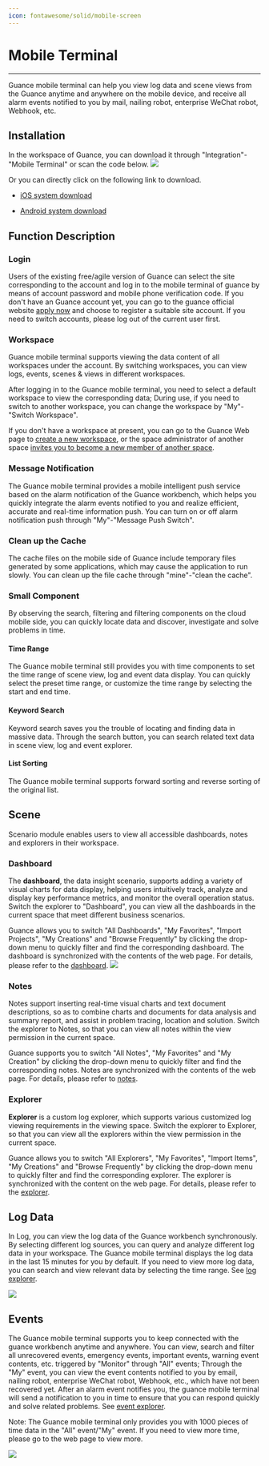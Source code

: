 ```yaml
---
icon: fontawesome/solid/mobile-screen
---
```

# Mobile Terminal
---

Guance mobile terminal can help you view log data and scene views from the Guance anytime and anywhere on the mobile device, and receive all alarm events notified to you by mail, nailing robot, enterprise WeChat robot, Webhook, etc.

## Installation

In the workspace of Guance, you can download it through "Integration"-"Mobile Terminal" or scan the code below.
![](img/app_1.png)

Or you can directly click on the following link to download.             

- [ iOS system download](https://apps.apple.com/cn/app/dataflux-mobile/id1494097190)

- [Android system download](https://android.myapp.com/myapp/detail.htm?apkName=com.cloudcare.ft.dataflux.mobile&info=BC6B6D70A723FAA93DB84F11BF50AE8A)

## Function Description


### Login

Users of the existing free/agile version of Guance can select the site corresponding to the account and log in to the mobile terminal of guance by means of account password and mobile phone verification code. If you don't have an Guance account yet, you can go to the guance official website  [apply now](https://auth.guance.com/register) and choose to register a suitable site account. If you need to switch accounts, please log out of the current user first.

### Workspace

Guance mobile terminal supports viewing the data content of all workspaces under the account. By switching workspaces, you can view logs, events, scenes & views in different workspaces.

After logging in to the Guance mobile terminal, you need to select a default workspace to view the corresponding data; During use, if you need to switch to another workspace, you can change the workspace by "My"-"Switch Workspace".

If you don't have a workspace at present, you can go to the Guance Web page to [create a new workspace](../management/space-management.md), or the space administrator of another space [invites you to become a new member of another space](../management/member-management.md).

### Message Notification

The Guance mobile terminal provides a mobile intelligent push service based on the alarm notification of the Guance workbench, which helps you quickly integrate the alarm events notified to you and realize efficient, accurate and real-time information push. You can turn on or off alarm notification push through "My"-"Message Push Switch".

### Clean up the Cache

The cache files on the mobile side of Guance include temporary files generated by some applications, which may cause the application to run slowly. You can clean up the file cache through "mine"-"clean the cache".

### Small Component

By observing the search, filtering and filtering components on the cloud mobile side, you can quickly locate data and discover, investigate and solve problems in time.

#### Time Range
The Guance mobile terminal still provides you with time components to set the time range of scene view, log and event data display. You can quickly select the preset time range, or customize the time range by selecting the start and end time.

#### Keyword Search
Keyword search saves you the trouble of locating and finding data in massive data. Through the search button, you can search related text data in scene view, log and event explorer.

#### List Sorting
The Guance mobile terminal supports forward sorting and reverse sorting of the original list.

## Scene
Scenario module enables users to view all accessible dashboards, notes and explorers in their workspace.

### Dashboard

The **dashboard**, the data insight scenario, supports adding a variety of visual charts for data display, helping users intuitively track, analyze and display key performance metrics, and monitor the overall operation status. Switch the explorer to "Dashboard", you can view all the dashboards in the current space that meet different business scenarios.

Guance allows you to switch "All Dashboards", "My Favorites", "Import Projects", "My Creations" and "Browse Frequently" by clicking the drop-down menu to quickly filter and find the corresponding dashboard. The dashboard is synchronized with the contents of the web page. For details, please refer to the [dashboard](../scene/dashboard.md).            ![](img/app_2.png)



### Notes

Notes support inserting real-time visual charts and text document descriptions, so as to combine charts and documents for data analysis and summary report, and assist in problem tracing, location and solution. Switch the explorer to Notes, so that you can view all notes within the view permission in the current space.

Guance supports you to switch "All Notes", "My Favorites" and "My Creation" by clicking the drop-down menu to quickly filter and find the corresponding notes. Notes are synchronized with the contents of the web page. For details, please refer to [notes](../scene/note.md).



### Explorer

**Explorer** is a custom log explorer, which supports various customized log viewing requirements in the viewing space. Switch the explorer to Explorer, so that you can view all the explorers within the view permission in the current space.

Guance allows you to switch "All Explorers", "My Favorites", "Import Items", "My Creations" and "Browse Frequently" by clicking the drop-down menu to quickly filter and find the corresponding explorer. The explorer is synchronized with the content on the web page. For details, please refer to the [explorer](../scene/explorer/custom-explorer.md).



## Log Data

In Log, you can view the log data of the Guance workbench synchronously. By selecting different log sources, you can query and analyze different log data in your workspace. The Guance mobile terminal displays the log data in the last 15 minutes for you by default. If you need to view more log data, you can search and view relevant data by selecting the time range. See [log explorer](../logs/explorer.md).

![](img/app_3.png)



## Events
The Guance mobile terminal supports you to keep connected with the guance workbench anytime and anywhere. You can view, search and filter all unrecovered events, emergency events, important events, warning event contents, etc. triggered by "Monitor" through "All" events; Through the "My" event, you can view the event contents notified to you by email, nailing robot, enterprise WeChat robot, Webhook, etc., which have not been recovered yet. After an alarm event notifies you, the guance mobile terminal will send a notification to you in time to ensure that you can respond quickly and solve related problems. See [event explorer](../events/explorer.md).

Note: The Guance mobile terminal only provides you with 1000 pieces of time data in the "All" event/"My" event. If you need to view more time, please go to the web page to view more.

  ![](img/app_4.png)
